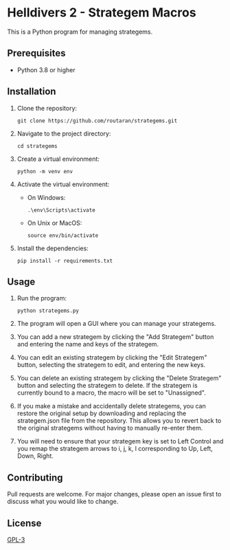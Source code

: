 # Helldivers 2 - Strategem Macros

This is a Python program for managing strategems.

## Prerequisites

- Python 3.8 or higher

## Installation

1. Clone the repository:
    ```
    git clone https://github.com/routaran/strategems.git
    ```
2. Navigate to the project directory:
    ```
    cd strategems
    ```

3. Create a virtual environment:
    ```
    python -m venv env
    ```

4. Activate the virtual environment:
    - On Windows:
        ```
        .\env\Scripts\activate
        ```
    - On Unix or MacOS:
        ```
        source env/bin/activate
        ```

5. Install the dependencies:
    ```
    pip install -r requirements.txt
    ```

## Usage

1. Run the program:
    ```
    python strategems.py
    ```

2. The program will open a GUI where you can manage your strategems.

3. You can add a new strategem by clicking the "Add Strategem" button and entering the name and keys of the strategem.

4. You can edit an existing strategem by clicking the "Edit Strategem" button, selecting the strategem to edit, and entering the new keys.

5. You can delete an existing strategem by clicking the "Delete Strategem" button and selecting the strategem to delete. If the strategem is currently bound to a macro, the macro will be set to "Unassigned".

6. If you make a mistake and accidentally delete strategems, you can restore the original setup by downloading and replacing the strategem.json file from the repository. This allows you to revert back to the original strategems without having to manually re-enter them.       

7. You will need to ensure that your strategem key is set to Left Control and you remap the strategem arrows to i, j, k, l corresponding to Up, Left, Down, Right.

## Contributing

Pull requests are welcome. For major changes, please open an issue first to discuss what you would like to change.

## License

[GPL-3](https://www.gnu.org/licenses/gpl-3.0.en.html)
